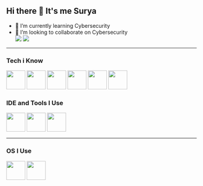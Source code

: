 ## Hi there 👋 It's me Surya



                                               
- 🌱 I’m currently learning Cybersecurity
- 👯 I’m looking to collaborate on Cybersecurity 
<br>[<img src="https://img.shields.io/badge/LinkedIn-0077B5?style=for-the-badge&logo=linkedin&logoColor=white" />](https://www.linkedin.com/in/surya-palanisamy-/)
[<img src="https://img.shields.io/badge/Instagram-0077B5?style=for-the-badge&logo=instagram&logoColor=pink" >](https://www.instagram.com/surya_palanisamy28?igsh=eG1nbTN6eHAwazR2)

---

### Tech i Know
<img height="50" width="50" src="https://img.icons8.com/color/48/000000/python.png" /> <img height="50" width="50" src="https://img.icons8.com/color/48/000000/c-programming.png" /> <img height="50" width="50" src="https://img.icons8.com/color/48/000000/html-5.png" /> <img height="50" width="50" src="https://img.icons8.com/color/48/css3.png"/> <img height="50" width="50" src="https://img.icons8.com/color/96/docker.png"/> <img height="50" width="50" src="https://img.icons8.com/color/50/000000/git.png"/>

### IDE and Tools I Use
<img height="50" width="50" src="https://img.icons8.com/color/48/000000/visual-studio-code-2019.png"/> <img height="50" width="50" src="https://img.icons8.com/color/48/000000/pycharm.png"/>  <img height="50" width="50" src="https://img.icons8.com/dusk/64/000000/anaconda.png"/> 


---
### OS I Use
<img height="50" width="50" src = "https://img.icons8.com/color/48/linux--v1.png" /> <img height="50" width="50" src="https://img.icons8.com/fluency/48/windows-11.png" />






